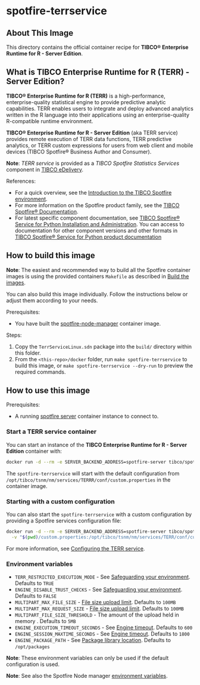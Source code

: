 # spotfire-terrservice

## About This Image

This directory contains the official container recipe for **TIBCO® Enterprise Runtime for R - Server Edition**. 

## What is TIBCO Enterprise Runtime for R (TERR) - Server Edition?

**TIBCO® Enterprise Runtime for R (TERR)** is a high-performance, enterprise-quality statistical engine to provide predictive analytic capabilities. 
TERR enables users to integrate and deploy advanced analytics written in the R language into their applications using an enterprise-quality R-compatible runtime environment.

**TIBCO® Enterprise Runtime for R - Server Edition** (aka TERR service) provides remote execution of TERR data functions, TERR predictive analytics, or TERR custom expressions for users from web client and mobile devices (TIBCO Spotfire® Business Author and Consumer).

**Note**: _TERR service_ is provided as a _TIBCO Spotfire Statistics Services_ component in [TIBCO eDelivery](https://edelivery.tibco.com/storefront/index.ep).

References:
- For a quick overview, see the [Introduction to the TIBCO Spotfire environment](https://docs.tibco.com/pub/spotfire_server/latest/doc/html/TIB_sfire_server_tsas_admin_help/server/topics/introduction_to_the_tibco_spotfire_environment.html). 
- For more information on the Spotfire product family, see the [TIBCO Spotfire® Documentation](https://docs.tibco.com/products/tibco-spotfire/). 
- For latest specific component documentation, see [TIBCO Spotfire® Service for Python Installation and Administration](https://docs.tibco.com/pub/sf-pysrv/latest/doc/html/TIB_sf-pysrv_install/pyinstall-homepage.html).
  You can access to documentation for other component versions and other formats in [TIBCO Spotfire® Service for Python product documentation](https://docs.tibco.com/products/tibco-spotfire-service-for-python-1-11-0)

## How to build this image

**Note**: The easiest and recommended way to build all the Spotfire container images is using the provided containers `Makefile` as described in [Build the images](../README.md#build-the-images).

You can also build this image individually.
Follow the instructions below or adjust them according to your needs.

Prerequisites:
- You have built the [spotfire-node-manager](../spotfire-node-manager/README.md) container image.

Steps:
1. Copy the `TerrServiceLinux.sdn` package into the `build/` directory within this folder.
2. From the `<this-repo>/docker` folder, run `make spotfire-terrservice` to build this image, or `make spotfire-terrservice --dry-run` to preview the required commands.

## How to use this image

Prerequisites:
- A running [spotfire server](../spotfire-server/README.md) container instance to connect to.

### Start a TERR service container

You can start an instance of the **TIBCO Enterprise Runtime for R - Server Edition** container with:
```bash
docker run -d --rm -e SERVER_BACKEND_ADDRESS=spotfire-server tibco/spotfire-terrservice
```

The `spotfire-terrservice` will start with the default configuration from `/opt/tibco/tsnm/nm/services/TERRR/conf/custom.properties` in the container image.

### Starting with a custom configuration

You can also start the `spotfire-terrservice` with a custom configuration by providing a Spotfire services configuration file:
```bash
docker run -d --rm -e SERVER_BACKEND_ADDRESS=spotfire-server tibco/spotfire-terrservice \
  -v "$(pwd)/custom.properties:/opt/tibco/tsnm/nm/services/TERR/conf/custom.properties"
```

For more information, see [Configuring the TERR service](https://docs.tibco.com/pub/terrsrv/latest/doc/html/TIB_terrsrv_install/terrinstall/topics/configuring_the_terr_service.html). 

### Environment variables

- `TERR_RESTRICTED_EXECUTION_MODE` - See [Safeguarding your environment](https://docs.tibco.com/pub/terrsrv/latest/doc/html/TIB_terrsrv_install/terrinstall/topics/safeguarding_your_environment.html). Defaults to `TRUE`
- `ENGINE_DISABLE_TRUST_CHECKS` - See [Safeguarding your environment](https://docs.tibco.com/pub/terrsrv/latest/doc/html/TIB_terrsrv_install/terrinstall/topics/safeguarding_your_environment.html). Defaults to `FALSE`
- `MULTIPART_MAX_FILE_SIZE` - [File size upload limit](https://docs.tibco.com/pub/terrsrv/latest/doc/html/TIB_terrsrv_install/terrinstall/topics/file_size_limit_for_spring_multipart_file.html). Defaults to `100MB`
- `MULTIPART_MAX_REQUEST_SIZE` - [File size upload limit](https://docs.tibco.com/pub/terrsrv/latest/doc/html/TIB_terrsrv_install/terrinstall/topics/file_size_limit_for_spring_multipart_file.html). Defaults to `100MB`
- `MULTIPART_FILE_SIZE_THRESHOLD` - The amount of the upload held in memory . Defaults to `5MB`
- `ENGINE_EXECUTION_TIMEOUT_SECONDS` - See [Engine timeout](https://docs.tibco.com/pub/terrsrv/latest/doc/html/TIB_terrsrv_install/terrinstall/topics/engine_timeout.html). Defaults to `600`
- `ENGINE_SESSION_MAXTIME_SECONDS` - See [Engine timeout](https://docs.tibco.com/pub/terrsrv/latest/doc/html/TIB_terrsrv_install/terrinstall/topics/engine_timeout.html). Defaults to `1800`
- `ENGINE_PACKAGE_PATH` - See [Package library location](https://docs.tibco.com/pub/terrsrv/latest/doc/html/TIB_terrsrv_install/terrinstall/topics/package_library_location.html). Defaults to `/opt/packages`

**Note**: These environment variables can only be used if the default configuration is used.

**Note**: See also the Spotfire Node manager [environment variables](../spotfire-node-manager/README.md#environment-variables).
